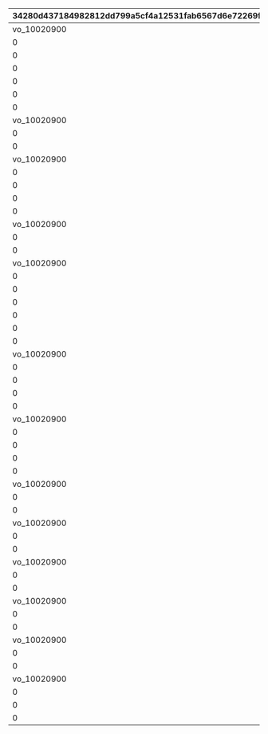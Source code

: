 |34280d437184982812dd799a5cf4a12531fab6567d6e72269ff30ef50e99e015|649bee93644e8135cd3bf9dbe31003b57f04a3478ac3a35aee3884bafd0b1404|a0616a175b2342db91181d98c87afab3be538f72ade93777704bc479ab4a3e7a|7d2ef0dc9c3a7323efdd23243ba1173032985d37a4e39477f5cc860f34aeae0a|1d461971ecd7b769014d7384a79c5f7a85778262aec264ce617362645214ae42|915502474cc19e7c6ba4b6d7c58ce36f82e3c6a0582def0f29b642b0008ed030|ce8f53eacaead88ac1faafbbdcd3343b5c515e26685fc36a1fece3f93337c395|5d4961927a8e3fd079a94749f1897f3f9581d15174a2b3e8a97e3c377967ac72|be8a1caa8a05a08bada893d6554569e42c565e91d47d5bfcf6087b7be3ded735|9dba6c6e1e4201c874ccd7a543f8d1be76e63160bf6867c3b1eb76db33008f1e|122aa7504e7e17d0cf0d9fc70d41a0247493df5fdbe1b31a1549daa445842646|ba6fac2dbc84cdde7fbffa71b5d24521f891ae1c63cf7c35d4d0fd5d0338924f|
| --- | --- | --- | --- | --- | --- | --- | --- | --- | --- | --- | --- |
|vo_10020900|1|0|0|vo_10020900_0001|0|1010001|0|1|2|0|0|
|0|1|0.818181818181818|0|0|1|1010002|0|2|1|180|0|
|0|1|0|0.818181818181818|0|1|1010003|1|3|4|0|0|
|0|1|0.634285714285714|0|0|2|1010004|0|4|1|148|0|
|0|1|0|1.03428571428571|0|2|1010005|1|5|4|0|0|
|0|1|1.33714285714286|0|0|2|1010006|0|6|1|460|148|
|0|1|0|2.13714285714286|0|2|1010007|1|7|4|0|0|
|vo_10020900|1|0|0|vo_10020900_0002|0|1010008|0|8|2|0|0|
|0|1|1.12948051948052|0|0|3|1010009|0|9|1|223|0|
|0|1|0|2.12948051948052|0|3|1010010|1|10|4|0|0|
|vo_10020900|1|0|0|vo_10020900_0003|0|1010011|0|11|2|0|0|
|0|1|0.545454545454545|0|0|3|1010012|0|12|1|343|223|
|0|1|0|1.04545454545455|0|3|1010013|1|13|4|0|0|
|0|1|1.71545454545455|0|0|3|1010014|0|14|1|700|343|
|0|1|0|2.71545454545455|0|3|1010015|1|15|4|0|0|
|vo_10020900|1|0|0|vo_10020900_0004|0|1010016|0|16|2|0|0|
|0|1|1.67857142857143|0|0|4|1010017|0|17|1|275|0|
|0|1|0|2.17857142857143|0|4|1010018|1|18|4|0|0|
|vo_10020900|1|0|0|vo_10020900_0005|0|1010019|0|19|2|0|0|
|0|1|1.28311688311688|0|0|4|1010020|0|20|1|465|275|
|0|1|0|1.98311688311688|0|4|1010021|1|21|4|0|0|
|0|1|1.2987012987013|0|0|4|1010022|0|22|1|715|465|
|0|1|0|1.9987012987013|0|4|1010023|1|23|4|0|0|
|0|1|2.07792207792208|0|0|5|1010024|0|24|1|400|0|
|0|1|0|3.07792207792208|0|5|1010025|1|25|4|0|0|
|vo_10020900|1|0|0|vo_10020900_0006|0|1010026|0|26|2|0|0|
|0|1|1.06363636363636|0|0|6|1010027|0|27|1|182|0|
|0|1|0|1.56363636363636|0|6|1010028|1|28|4|0|0|
|0|1|2.96|0|0|6|1010029|0|29|1|700|182|
|0|1|0|3.96|0|6|1010030|1|30|4|0|0|
|vo_10020900|1|0|0|vo_10020900_0007|0|1010031|0|31|2|0|0|
|0|1|0.386363636363636|0|0|7|1010032|0|32|1|85|0|
|0|1|0|0.886363636363636|0|7|1010033|1|33|4|0|0|
|0|1|3.54090909090909|0|0|7|1010034|0|34|1|750|85|
|0|1|0|4.54090909090909|0|7|1010035|1|35|4|0|0|
|vo_10020900|1|0|0|vo_10020900_0008|0|1010036|0|36|2|0|0|
|0|1|0.431818181818182|0|0|8|1010037|0|37|1|95|0|
|0|1|0|1.03181818181818|0|8|1010038|1|38|4|0|0|
|vo_10020900|1|0|0|vo_10020900_0009|0|1010039|0|39|2|0|0|
|0|1|0.709090909090909|0|0|8|1010040|0|40|1|235|95|
|0|1|0|1.30909090909091|0|8|1010041|1|41|4|0|0|
|vo_10020900|1|0|0|vo_10020900_0010|0|1010042|0|42|2|0|0|
|0|1|3.07662337662338|0|0|8|1010043|0|43|1|750|235|
|0|1|0|4.07662337662338|0|8|1010044|1|44|4|0|0|
|vo_10020900|1|0|0|vo_10020900_0011|0|1010045|0|45|2|0|0|
|0|1|1.43506493506493|0|0|9|1010046|0|46|1|170|0|
|0|1|0|2.43506493506493|0|9|1010047|1|47|4|0|0|
|vo_10020900|1|0|0|vo_10020900_0012|0|1010048|0|48|2|0|0|
|0|1|2.75|0|0|9|1010049|0|49|1|720|170|
|0|1|0|3.95|0|9|1010050|1|50|4|0|0|
|vo_10020900|1|0|0|vo_10020900_0013|0|1010051|0|51|2|0|0|
|0|1|1.67792207792208|0|0|10|1010052|0|52|1|585|170|
|0|1|0|2.27792207792208|0|10|1010053|1|53|4|0|0|
|0|1|0.9|0|0|10|1010054|0|54|1|750|585|